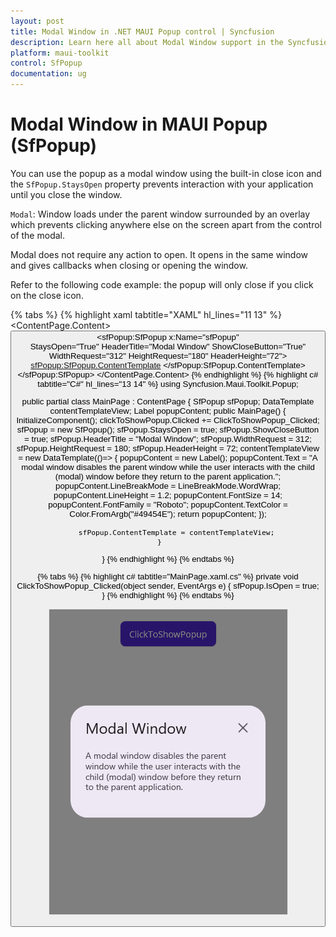 ```yaml
---
layout: post
title: Modal Window in .NET MAUI Popup control | Syncfusion
description: Learn here all about Modal Window support in the Syncfusion .NET MAUI Popup (SfPopup) control, its elements, and more.
platform: maui-toolkit
control: SfPopup
documentation: ug
---
```


# Modal Window in MAUI Popup (SfPopup)

You can use the popup as a modal window using the built-in close icon and the `SfPopup.StaysOpen` property prevents interaction with your application until you close the window.

`Modal`: Window loads under the parent window surrounded by an overlay which prevents clicking anywhere else on the screen apart from the control of the modal.

Modal does not require any action to open. It opens in the same window and gives callbacks when closing or opening the window.

Refer to the following code example: the popup will only close if you click on the close icon.

{% tabs %}
{% highlight xaml tabtitle="XAML" hl_lines="11 13" %}
<ContentPage xmlns="http://schemas.microsoft.com/dotnet/2021/maui"
             xmlns:x="http://schemas.microsoft.com/winfx/2009/xaml"
             xmlns:sfPopup="clr-namespace:Syncfusion.Maui.Toolkit.Popup;assembly=Syncfusion.Maui.Toolkit"
             x:Class="PopupMauiModalWindow.MainPage">
  <ContentPage.Content>
    <StackLayout Padding="20">
        <Button x:Name="clickToShowPopup" Text="ClickToShowPopup" 
                VerticalOptions="Start" HorizontalOptions="Center" 
                Clicked="ClickToShowPopup_Clicked" />
        <sfPopup:SfPopup x:Name="sfPopup"     
                         StaysOpen="True"
                         HeaderTitle="Modal Window"
                         ShowCloseButton="True"
                         WidthRequest="312"
                         HeightRequest="180"
                         HeaderHeight="72">
            <sfPopup:SfPopup.ContentTemplate>
                <DataTemplate>
                    <Label Text="A modal window disables the parent window while the user interacts with the child (modal) window before they return to the parent application."
                            LineBreakMode="WordWrap" LineHeight="1.2"
                            TextColor="#49454E" FontSize="14" 
                            FontFamily="Roboto"/>
                </DataTemplate>
            </sfPopup:SfPopup.ContentTemplate>
        </sfPopup:SfPopup>
    </StackLayout>
  </ContentPage.Content>
</ContentPage>
{% endhighlight %}
{% highlight c# tabtitle="C#" hl_lines="13 14" %}
using Syncfusion.Maui.Toolkit.Popup;

public partial class MainPage : ContentPage
{
    SfPopup sfPopup;
    DataTemplate contentTemplateView;
    Label popupContent;
    public MainPage()
    {
        InitializeComponent(); 
        clickToShowPopup.Clicked += ClickToShowPopup_Clicked;
        sfPopup = new SfPopup();
        sfPopup.StaysOpen = true;
        sfPopup.ShowCloseButton = true;
        sfPopup.HeaderTitle = "Modal Window";
        sfPopup.WidthRequest = 312;
        sfPopup.HeightRequest = 180;
        sfPopup.HeaderHeight = 72;
        contentTemplateView = new DataTemplate(()=>
        {
            popupContent = new Label();
            popupContent.Text = "A modal window disables the parent window while the user interacts with the child (modal) window before they return to the parent application.";
            popupContent.LineBreakMode = LineBreakMode.WordWrap;
            popupContent.LineHeight = 1.2;
            popupContent.FontSize = 14;
            popupContent.FontFamily = "Roboto";
            popupContent.TextColor = Color.FromArgb("#49454E");
            return popupContent;
        });

        sfPopup.ContentTemplate = contentTemplateView;
    }    
}
{% endhighlight %}
{% endtabs %}

{% tabs %}
{% highlight c# tabtitle="MainPage.xaml.cs" %}
private void ClickToShowPopup_Clicked(object sender, EventArgs e)
{
    sfPopup.IsOpen = true;
}
{% endhighlight %}
{% endtabs %}

![.NET MAUI Popup as modal window](Images/modal-window/maui-popup-modal-window.png)
